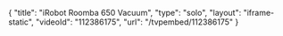 {
    "title": "iRobot Roomba 650 Vacuum",
    "type": "solo",
    "layout": "iframe-static",
    "videoId": "112386175",
    "url": "\/tvpembed\/112386175"
}
